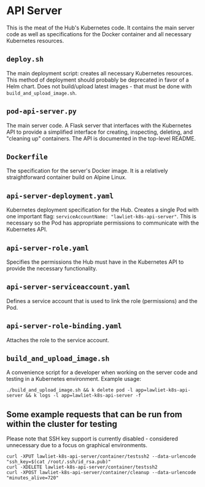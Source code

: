# API Server

This is the meat of the Hub's Kubernetes code. It contains the main server code as well as specifications for the Docker container and all necessary Kubernetes resources.

## `deploy.sh`
The main deployment script: creates all necessary Kubernetes resources. This method of deployment should probably be deprecated in favor of a Helm chart. Does not build/upload latest images - that must be done with `build_and_upload_image.sh`.

## `pod-api-server.py`
The main server code. A Flask server that interfaces with the Kubernetes API to provide a simplified interface for creating, inspecting, deleting, and "cleaning up" containers. The API is documented in the top-level README.

## `Dockerfile`
The specification for the server's Docker image. It is a relatively straightforward container build on Alpine Linux.

## `api-server-deployment.yaml`
Kubernetes deployment specification for the Hub. Creates a single Pod with one important flag: `serviceAccountName: "lawliet-k8s-api-server"`. This is necessary so the Pod has appropriate permissions to communicate with the Kubernetes API.

## `api-server-role.yaml`
Specifies the permissions the Hub must have in the Kubernetes API to provide the necessary functionality.

## `api-server-serviceaccount.yaml`
Defines a service account that is used to link the role (permissions) and the Pod.

## `api-server-role-binding.yaml`
Attaches the role to the service account.

## `build_and_upload_image.sh`
A convenience script for a developer when working on the server code and testing in a Kubernetes environment. Example usage:
```
./build_and_upload_image.sh && k delete pod -l app=lawliet-k8s-api-server && k logs -l app=lawliet-k8s-api-server -f
```

## Some example requests that can be run from within the cluster for testing
Please note that SSH key support is currently disabled - considered unnecessary due to a focus on graphical environments.
```
curl -XPUT lawliet-k8s-api-server/container/testssh2 --data-urlencode "ssh_key=$(cat /root/.ssh/id_rsa.pub)"
curl -XDELETE lawliet-k8s-api-server/container/testssh2
curl -XPOST lawliet-k8s-api-server/container/cleanup --data-urlencode "minutes_alive=720"
```
